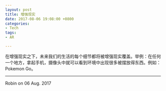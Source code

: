 ```yaml
---
layout: post
title: 增强现实
date: 2017-08-06 19:08:00 +0800
categories:
- Tech
tags:
- AR

---
```


在增强现实之下，未来我们的生活的每个细节都将被增强现实覆盖。举例：在任何一个地方，拿起手机，摄像头中就可以看到环境中出现很多被摆放得东西。例如：Pokemon Go。

----

Robin on 06 Aug. 2017